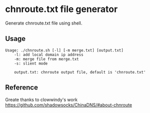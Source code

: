 # chnroute.txt file generator

Generate chnroute.txt file using shell.

## Usage

```
Usage: ./chnroute.sh [-l] [-m merge.txt] [output.txt]
    -l: add local domain ip address
    -m: merge file from merge.txt
    -s: slient mode

    output.txt: chnroute output file, default is 'chnroute.txt'

```

## Reference

Greate thanks to clowwindy's work <https://github.com/shadowsocks/ChinaDNS/#about-chnroute>
